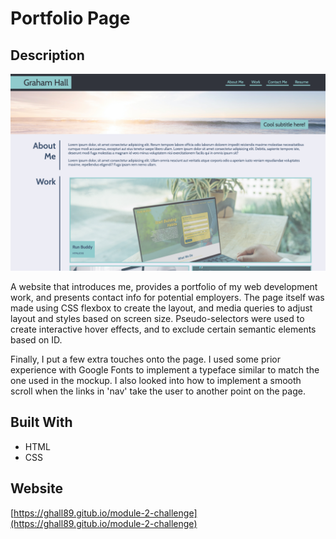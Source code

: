 # Portfolio Page

## Description 

![screenshot](./assets/readme/screenshot.png)

A website that introduces me, provides a portfolio of my web development work, and presents contact info for potential employers. The page itself was made using CSS flexbox to create the layout, and media queries to adjust layout and styles based on screen size. Pseudo-selectors were used to create interactive hover effects, and to exclude certain semantic elements based on ID. 

Finally, I put a few extra touches onto the page. I used some prior experience with Google Fonts to implement a typeface similar to match the one used in the mockup. I also looked into how to implement a smooth scroll when the links in 'nav' take the user to another point on the page. 

## Built With
* HTML
* CSS

## Website 

[https://ghall89.gitub.io/module-2-challenge](https://ghall89.gitub.io/module-2-challenge)

